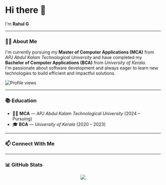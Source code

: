 <h1 align="left">Hi there <coders/> 👋</h1>

<p align="left">I'm <strong>Rahul G</strong></p>

---

### 🧑‍💻 About Me

I'm currently pursuing my **Master of Computer Applications (MCA)** from *APJ Abdul Kalam Technological University* and have completed my **Bachelor of Computer Applications (BCA)** from *University of Kerala*.  
I'm passionate about software development and always eager to learn new technologies to build efficient and impactful solutions.

<p align="left">
  <img src="https://komarev.com/ghpvc/?username=muralikrishna-cec&label=Profile%20views&color=0e75b6&style=flat" alt="Profile views" />
</p>

---

### 📚 Education

- 🧑‍🎓 **MCA** — *APJ Abdul Kalam Technological University* (2024 – Pursuing)  
- 🎓 **BCA** — *University of Kerala* (2020 – 2023)

---

### 📫 Connect With Me

<!-- - 🔗 [LinkedIn](https://www.linkedin.com/in/murali-krishna-linked-in)
 - 📧 [mail@gmail.com](mailto:mail@gmail.com) -->

---

### 📊 GitHub Stats

<p align="center">
  <img src="https://github-readme-stats.vercel.app/api/top-langs/?username=Rahulg-21&theme=merko&hide_border=true&include_all_commits=true&count_private=true&layout=compact" />
</p>
